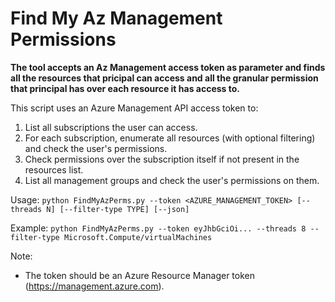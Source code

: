 # Find My Az Management Permissions

**The tool accepts an Az Management access token as parameter and finds all the resources that pricipal can access and all the granular permission that principal has over each resource it has access to.**

This script uses an Azure Management API access token to:
  1. List all subscriptions the user can access.
  2. For each subscription, enumerate all resources (with optional filtering) and check the user's permissions.
  3. Check permissions over the subscription itself if not present in the resources list.
  4. List all management groups and check the user's permissions on them.

Usage:
    `python FindMyAzPerms.py --token <AZURE_MANAGEMENT_TOKEN> [--threads N] [--filter-type TYPE] [--json]`

Example:
    `python FindMyAzPerms.py --token eyJhbGciOi... --threads 8 --filter-type Microsoft.Compute/virtualMachines`

Note:
- The token should be an Azure Resource Manager token (https://management.azure.com).
